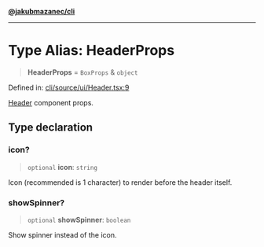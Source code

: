 [**@jakubmazanec/cli**](../README.md)

---

# Type Alias: HeaderProps

> **HeaderProps** = `BoxProps` & `object`

Defined in:
[cli/source/ui/Header.tsx:9](https://github.com/jakubmazanec/tools/blob/5907d31a071e860d7db8b8a00f698d18fe23e18a/packages/cli/source/ui/Header.tsx#L9)

[Header](../functions/Header.md) component props.

## Type declaration

### icon?

> `optional` **icon**: `string`

Icon (recommended is 1 character) to render before the header itself.

### showSpinner?

> `optional` **showSpinner**: `boolean`

Show spinner instead of the icon.
